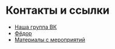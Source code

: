 # Контакты и ссылки

* [Наша группа ВК](https://vk.com/mireadev)
* [Фёдор](https://vk.com/codingape)
* [Материалы с мероприятий](https://github.com/mireadev/events)
